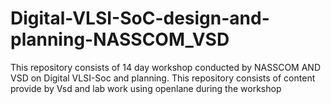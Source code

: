 # Digital-VLSI-SoC-design-and-planning-NASSCOM_VSD
This repository consists of 14 day workshop conducted by NASSCOM AND VSD on Digital VLSI-Soc and planning. This repository consists of content provide by Vsd and lab work using openlane during the workshop
